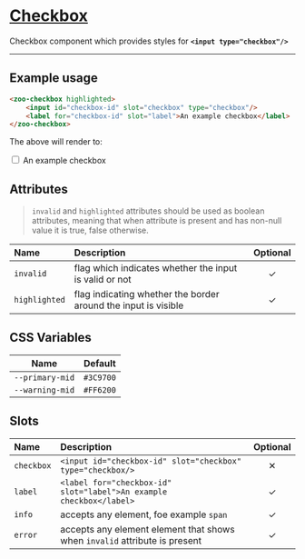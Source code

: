 # [Checkbox](#checkbox)

Checkbox component which provides styles for **`<input type="checkbox"/>`**

***

## Example usage

```HTML
<zoo-checkbox highlighted>
	<input id="checkbox-id" slot="checkbox" type="checkbox"/>
	<label for="checkbox-id" slot="label">An example checkbox</label>
</zoo-checkbox>
```

The above will render to:

<zoo-checkbox highlighted>
	<input id="checkbox-id" slot="checkbox" type="checkbox"/>
	<label for="checkbox-id" slot="label">An example checkbox</label>
</zoo-checkbox>

## Attributes

> `invalid` and `highlighted` attributes should be used as boolean attributes, meaning that when attribute is present and has non-null value it is true, false otherwise.

| **Name**      | **Description**                                                | **Optional** |
| :------------ | :------------------------------------------------------------- | :----------: |
| `invalid`     | flag which indicates whether the input is valid or not         |   &#10003;   |
| `highlighted` | flag indicating whether the border around the input is visible |   &#10003;   |

## CSS Variables

|    **Name**     | **Default** |
| :-------------: | :---------: |
| `--primary-mid` |  `#3C9700`  |
| `--warning-mid` |  `#FF6200`  |

## Slots

| **Name**   | **Description**                                                            | **Optional** |
| :--------- | :------------------------------------------------------------------------- | :----------: |
| `checkbox` | `<input id="checkbox-id" slot="checkbox" type="checkbox/>`                 |   &#10005;   |
| `label`    | `<label for="checkbox-id" slot="label">An example checkbox</label>`        |   &#10003;   |
| `info`     | accepts any element, foe example `span`                                    |   &#10003;   |
| `error`    | accepts any element element that shows when `invalid` attribute is present |   &#10003;   |
